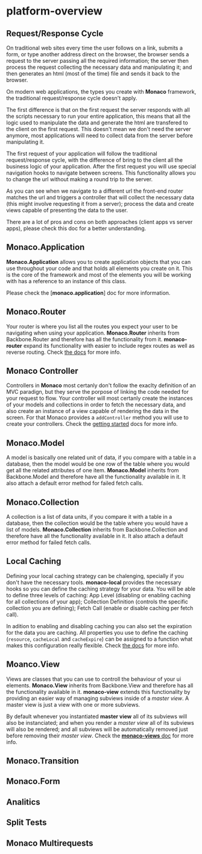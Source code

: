 platform-overview
====

Request/Response Cycle
----

On traditional web sites every time the user follows on a link, submits a form, or type another address direct on the browser, the browser sends a request to the server passing all the required information; the server then process the request collecting the necessary data and manipulating it; and then generates an html (most of the time) file and sends it back to the browser.

On modern web applications, the types you create with **Monaco** framework, the traditional request/response cycle doesn't apply.

The first difference is that on the first request the server responds with all the scripts necessary to run your entire application, this means that all the logic used to manipulate the data and generate the html are transfered to the client on the first request. This doesn't mean we don't need the server anymore, most applications will need to collect data from the server before manipulating it.

The first request of your application will follow the traditional request/response cycle, with the difference of bring to the client all the business logic of your application. After the first request you will use special navigation hooks to navigate between screens. This functionality allows you to change the url without making a round trip to the server.


As you can see when we navigate to a different url the front-end router matches the url and triggers a controller that will collect the necessary data (this might involve requesting it from a server); process the data and create views capable of presenting the data to the user.

There are a lot of pros and cons on both approaches (client apps vs server apps), please check this doc for a better understanding.


**Monaco.Application**
----

**Monaco.Application** allows you to create application objects that you can use throughout your code and that holds all elements you create on it. This is the core of the framework and most of the elements you will be working with has a reference to an instance of this class.

Please check the [**monaco.application**] doc for more information.

**Monaco.Router**
----

Your router is where you list all the routes you expect your user to be navigating when using your application. **Monaco.Router** inherits from Backbone.Router and therefore has all the functionality from it. **monaco-router** expand its functionality with easier to include regex routes as well as reverse routing. Check [the docs](/docs/monaco-router.md) for more info.

**Monaco Controller**
----

Controllers in **Monaco** most certanly don't follow the exaclty definition of an MVC paradign, but they serve the porpose of linking the code needed for your request to flow. Your controller will most certanly create the instances of your models and collections in order to fetch the necessary data, and also create an instance of a view capable of rendering the data in the screen. For that Monaco provides a `addController` method you will use to create your controllers. Check the [getting started](/docs/getting-started) docs for more info.

**Monaco.Model**
----

A model is basically one related unit of data, if you compare with a table in a database, then the model would be one row of the table where you would get all the related attributes of one item. **Monaco.Model** inherits from Backbone.Model and therefore have all the functionality available in it. It also attach a default error method for failed fetch calls.

**Monaco.Collection**
----

A collection is a list of data units, if you compare it with a table in a database, then the collection would be the table where you would have a list of models. **Monaco.Collection** inherits from Backbone.Collection and therefore have all the functionality available in it. It also attach a default error method for failed fetch calls.

**Local Caching**
----

Defining your local caching strategy can be chalenging, specially if you don't have the necessary tools. **monaco-local** provides the necessary hooks so you can define the caching strategy for your data. You will be able to define three levels of caching: App Level (disabling or enabling caching for all collections of your app); Collection Definition (controls the specific collection you are defining); Fetch Call (enable or disable caching per fetch call).

In adition to enabling and disabling caching you can also set the expiration for the data you are caching. All properties you use to define the caching (`resource`, `cacheLocal` and `cacheExpire`) can be assigned to a function what makes this configuration really flexible. Check [the docs](/docs/monaco-local.md) for more info.

**Moanco.View**
----

Views are classes that you can use to controll the behaviour of your ui elements. **Monaco.View** inherits from Backbone.View and therefore has all the functionality available in it. **monaco-view** extends this functionality by providing an easier way of managing subviews inside of a *master view*. A master view is just a view with one or more subviews.

By default whenever you instantiated **master view** all of its subviews will also be instanciated; and when you render a *master view* all of its subviews will also be rendered; and all subviews will be automatically removed just before removing their *master view*. Check the [**monaco-views** doc](/docs/monaco-view) for more info.

**Monaco.Transition**
----

**Monaco.Form**
----

**Analitics**
----

**Split Tests**
----

**Monaco Multirequests**
----
